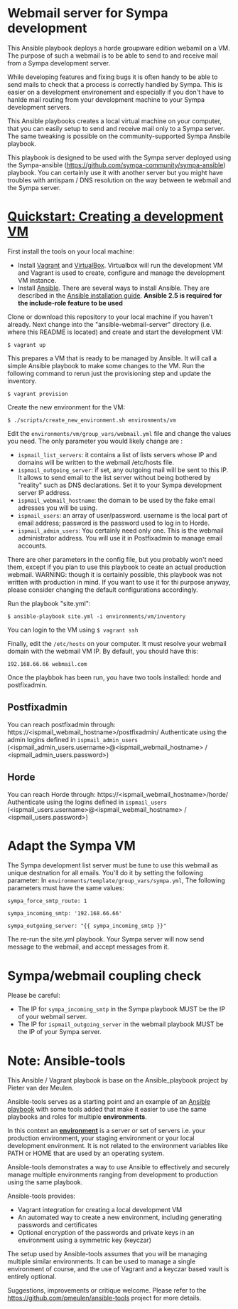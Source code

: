 # Webmail server for Sympa development

This Ansible playbook deploys a horde groupware edition webamil on a VM. The purpose of such a webmail is to be able to send to and receive mail from a Sympa development server.

While developing features and fixing bugs it is often handy to be able to send mails to check that a process is correctly handled by Sympa. This is easier on a development environement and especially if you don't have to hanlde mail routing from your development machine to your Sympa development servers.

This Ansible playbooks creates a local virtual machine on your computer, that you can easily setup to send and receive mail only to a Sympa server. The same tweaking is possible on the community-supported Sympa Ansbile playbook.

This playbook is designed to be used with the Sympa server deployed using the Sympa-ansible (https://github.com/sympa-community/sympa-ansible) playbook. You can certainly use it with another server but you might have troubles with antispam / DNS resolution on the way between te webmail and the Sympa server.

# [Quickstart: Creating a development VM](id:quickstart)

First install the tools on your local machine:

* Install [Vagrant](https://www.vagrantup.com/) and [VirtualBox](https://www.virtualbox.org). Virtualbox will run 
  the development VM and Vagrant is used to create, configure and manage the development VM instance.
* Install [Ansible](http://www.ansible.com). There are several ways to install Ansible. They are described in the 
  [Ansible installation guide](http://docs.ansible.com/ansible/intro_installation.html). **Ansible 2.5 is required for the include-role feature to be used**

Clone or download this repository to your local machine if you haven't already. Next change into the "ansible-webmail-server" 
directory (i.e. where this README is located) and create and start the development VM: 

    $ vagrant up

This prepares a VM that is ready to be managed by Ansible. It will call a simple Ansible playbook to make some changes to the VM. 
Run the following command to rerun just the provisioning step and update the inventory.

    $ vagrant provision

Create the new environment for the VM:

    $ ./scripts/create_new_environment.sh environments/vm

Edit the `environments/vm/group_vars/webmail.yml` file and change the values you need. The only parameter you would likely change are :
  - `ispmail_list_servers`: it contains a list of lists servers whose IP and domains will be written to the webmail /etc/hosts file.
  - `ispmail_outgoing_server`: if set, any outgoing mail will be sent to this IP. It allows to send email to the list server without being bothered by "reality" such as DNS declarations. Set it to your Sympa development server IP address.
  - `ispmail_webmail_hostname`: the domain to be used by the fake email adresses you will be using.
  - `ispmail_users`: an array of user/password. username is the local part of email address; password is the password used to log in to Horde.
  - `ispmail_admin_users`: You certainly need only one. This is the webmail administrator address. You will use it in Postfixadmin to manage email accounts.
  
There are oher parameters in the config file, but you probably won't need them, except if you plan to use this playbook to ceate an actual production webmail. WARNING: though it is certainly possible, this playbook was not written with production in mind. If you want to use it for thi purpose anyway, please consider changing the default configurations accordingly.

Run the playbook "site.yml": 

    $ ansible-playbook site.yml -i environments/vm/inventory

You can login to the VM using `$ vagrant ssh`

Finally, edit the `/etc/hosts` on your computer. It must resolve your webmail domain with the webmail VM IP.
By default, you should have this:

    192.168.66.66 webmail.com

Once the playbbok has been run, you have two tools installed: horde and postfixadmin.

## Postfixadmin

You can reach postfixadmin through: https://<ispmail_webmail_hostname>/postfixadmin/
Authenticate using the admin logins defined in `ispmail_admin_users` (<ispmail_admin_users.username>@<ispmail_webmail_hostname> / <ispmail_admin_users.password>)

## Horde

You can reach Horde through: https://<ispmail_webmail_hostname>/horde/
Authenticate using the logins defined in `ispmail_users` (<ispmail_users.username>@<ispmail_webmail_hostname> / <ispmail_users.password>)

# Adapt the Sympa VM

The Sympa development list server must be tune to use this webmail as unique destnation for all emails. You'll do it by setting the following parameter:
In `environments/template/group_vars/sympa.yml`, The following parameters must have the same values:

    sympa_force_smtp_route: 1

    sympa_incoming_smtp: '192.168.66.66'

    sympa_outgoing_server: "{{ sympa_incoming_smtp }}"

The re-run the site.yml playbook.
Your Sympa server will now send message to the webmail, and accept messages from it.

# Sympa/webmail coupling check

Please be careful:
  - The IP for `sympa_incoming_smtp` in the Sympa playbook MUST be the IP of your webmail server.
  - The IP for `ispmail_outgoing_server` in the webmail playbook MUST be the IP of your Sympa server.

# Note: Ansible-tools

This Ansible / Vagrant playbook is base on the Ansible_playbook project by Pieter van der Meulen.

Ansible-tools serves as a starting point and an example of an 
[Ansible playbook](http://docs.ansible.com/ansible/playbooks.html) with some tools added that
make it easier to use the same playbooks and roles for multiple **environments**. 

In this context an [**environment**](id:environment) is a server or set of servers i.e. your production environment, 
your staging environment or your local development environment. It is not related to the environment variables like 
PATH or HOME that are used by an operating system.

Ansible-tools demonstrates a way to use Ansible to effectively and securely manage multiple environments ranging 
from development to production using the same playbook.

Ansible-tools provides:

- Vagrant integration for creating a local development VM
- An automated way to create a new environment, including generating passwords and certificates
- Optional encryption of the passwords and private keys in an environment using a symmetric key (keyczar)

The setup used by Ansible-tools assumes that you will be managing multiple similar environments. It can be used to
manage a single environment of course, and the use of Vagrant and a keyczar based vault is entirely optional.

Suggestions, improvements or critique welcome.
Please refer to the https://github.com/pmeulen/ansible-tools project for more details.
